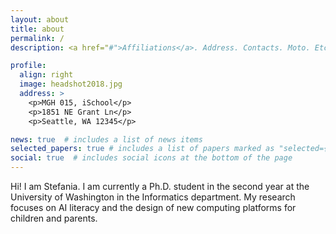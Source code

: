 ```yaml
---
layout: about
title: about
permalink: /
description: <a href="#">Affiliations</a>. Address. Contacts. Moto. Etc.

profile:
  align: right
  image: headshot2018.jpg
  address: >
    <p>MGH 015, iSchool</p>
    <p>1851 NE Grant Ln</p>
    <p>Seattle, WA 12345</p>

news: true  # includes a list of news items
selected_papers: true # includes a list of papers marked as "selected={true}"
social: true  # includes social icons at the bottom of the page
---
```


Hi! I am Stefania. I am currently a Ph.D. student in the second year at the University of Washington in the Informatics department. My research focuses on AI literacy and the design of new computing platforms for children and parents.

